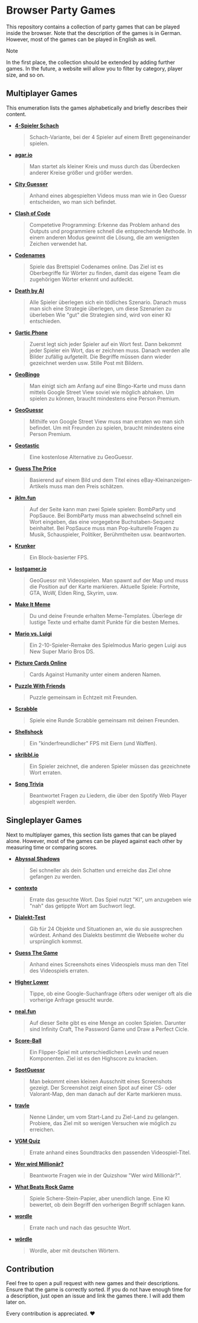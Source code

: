 # Browser Party Games

This repository contains a collection of party games that can be played inside the browser.
Note that the description of the games is in German.
However, most of the games can be played in English as well.

> [!NOTE]
> In the first place, the collection should be extended by adding further games.
> In the future, a website will allow you to filter by category, player size, and so on.

## Multiplayer Games

This enumeration lists the games alphabetically and briefly describes their content.

- **[4-Spieler Schach](https://www.chess.com/de/terms/4-spieler-schach)**
  > Schach-Variante, bei der 4 Spieler auf einem Brett gegeneinander spielen.
- **[agar.io](https://agar.io)**
  > Man startet als kleiner Kreis und muss durch das Überdecken anderer Kreise größer und größer werden.
- **[City Guesser](https://virtualvacation.us/guess)**
  > Anhand eines abgespielten Videos muss man wie in Geo Guessr entscheiden, wo man sich befindet.
- **[Clash of Code](https://www.codingame.com/multiplayer/clashofcode)**
  > Competetive Programming: Erkenne das Problem anhand des Outputs und programmiere schnell die entsprechende Methode.
  > In einem anderen Modus gewinnt die Lösung, die am wenigsten Zeichen verwendet hat.
- **[Codenames](https://codenames.game)**
  > Spiele das Brettspiel Codenames online.
  > Das Ziel ist es Oberbegriffe für Wörter zu finden, damit das eigene Team die zugehörigen Wörter erkennt und aufdeckt.
- **[Death by AI](https://deathbyai.gg)**
  > Alle Spieler überlegen sich ein tödliches Szenario.
  > Danach muss man sich eine Strategie überlegen, um diese Szenarien zu überleben
  > Wie "gut" die Strategien sind, wird von einer KI entschieden.
- **[Gartic Phone](https://garticphone.com)**
  > Zuerst legt sich jeder Spieler auf ein Wort fest.
  > Dann bekommt jeder Spieler ein Wort, das er zeichnen muss.
  > Danach werden alle Bilder zufällig aufgeteilt.
  > Die Begriffe müssen dann wieder gezeichnet werden usw.
  > Stille Post mit Bildern.
- **[GeoBingo](https://geobingo.io)**
  > Man einigt sich am Anfang auf eine Bingo-Karte und muss dann mittels Google Street View soviel wie möglich abhaken.
  > Um spielen zu können, braucht mindestens eine Person Premium.
- **[GeoGuessr](https://www.geoguessr.com)**
  > Mithilfe von Google Street View muss man erraten wo man sich befindet.
  > Um mit Freunden zu spielen, braucht mindestens eine Person Premium.
- **[Geotastic](https://geotastic.net)**
  > Eine kostenlose Alternative zu GeoGuessr.
- **[Guess The Price](https://guess-the-price.de)**
  > Basierend auf einem Bild und dem Titel eines eBay-Kleinanzeigen-Artikels muss man den Preis schätzen.
- **[jklm.fun](https://jklm.fun)**
  > Auf der Seite kann man zwei Spiele spielen: BombParty und PopSauce.
  > Bei BombParty muss man abwechselnd schnell ein Wort eingeben, das eine vorgegebne Buchstaben-Sequenz beinhaltet.
  > Bei PopSauce muss man Pop-kulturelle Fragen zu Musik, Schauspieler, Politiker, Berühmtheiten usw. beantworten.
- **[Krunker](https://krunker.io)**
  > Ein Block-basierter FPS.
- **[lostgamer.io](https://lostgamer.io)**
  > GeoGuessr mit Videospielen.
  > Man spawnt auf der Map und muss die Position auf der Karte markieren.
  > Aktuelle Spiele: Fortnite, GTA, WoW, Elden Ring, Skyrim, usw.
- **[Make It Meme](https://makeitmeme.com/)**
  > Du und deine Freunde erhalten Meme-Templates.
  > Überlege dir lustige Texte und erhalte damit Punkte für die besten Memes. 
- **[Mario vs. Luigi](https://ipodtouch0218.itch.io/nsmb-mariovsluigi)**
  > Ein 2-10-Spieler-Remake des Spielmodus Mario gegen Luigi aus New Super Mario Bros DS.
- **[Picture Cards Online](https://www.picturecards.online)**
  > Cards Against Humanity unter einem anderen Namen.
- **[Puzzle With Friends](https://preview.puzzlewithfriends.net)**
  > Puzzle gemeinsam in Echtzeit mit Freunden.
- **[Scrabble](https://playscrabble.com)**
  > Spiele eine Runde Scrabble gemeinsam mit deinen Freunden.
- **[Shellshock](https://shellshock.io/)**
  > Ein "kinderfreundlicher" FPS mit Eiern (und Waffen).
- **[skribbl.io](https://skribbl.io)**
  > Ein Spieler zeichnet, die anderen Spieler müssen das gezeichnete Wort erraten.
- **[Song Trivia](https://songtrivia2.io/de)**
  > Beantwortet Fragen zu Liedern, die über den Spotify Web Player abgespielt werden.

## Singleplayer Games

Next to multiplayer games, this section lists games that can be played alone.
However, most of the games can be played against each other by measuring time or comparing scores.

- **[Abyssal Shadows](https://byxtogo.itch.io/abyssalshadows)**
  > Sei schneller als dein Schatten und erreiche das Ziel ohne gefangen zu werden.
- **[contexto](https://contexto.me)**
  > Errate das gesuchte Wort.
  > Das Spiel nutzt "KI", um anzugeben wie "nah" das getippte Wort am Suchwort liegt.
- **[Dialekt-Test](https://www.tagesanzeiger.ch/dialekt-test-wir-wissen-woher-sie-stammen-jetzt-noch-genauer-205060715129)**
  > Gib für 24 Objekte und Situationen an, wie du sie aussprechen würdest.
  > Anhand des Dialekts bestimmt die Webseite woher du ursprünglich kommst.
- **[Guess The Game](https://guessthe.game)**
  > Anhand eines Screenshots eines Videospiels muss man den Titel des Videospiels erraten.
- **[Higher Lower](https://www.higherlowergame.com)**
  > Tippe, ob eine Google-Suchanfrage öfters oder weniger oft als die vorherige Anfrage gesucht wurde.
- **[neal.fun](https://neal.fun/)**
  > Auf dieser Seite gibt es eine Menge an coolen Spielen.
  > Darunter sind Infinity Craft, The Password Game und Draw a Perfect Cicle.
- **[Score-Ball](https://byxtogo.itch.io/scoreball)**
  > Ein Flipper-Spiel mit unterschiedlichen Leveln und neuen Komponenten.
  > Ziel ist es den Highscore zu knacken.
- **[SpotGuessr](https://www.spotguessr.com)**
  > Man bekommt einen kleinen Ausschnitt eines Screenshots gezeigt.
  > Der Screenshot zeigt einen Spot auf einer CS- oder Valorant-Map, den man danach auf der Karte markieren muss.
- **[travle](https://travle.earth)**
  > Nenne Länder, um vom Start-Land zu Ziel-Land zu gelangen.
  > Probiere, das Ziel mit so wenigen Versuchen wie möglich zu erreichen.
- **[VGM Quiz](https://www.vgm-quiz.com/play/)**
  > Errate anhand eines Soundtracks den passenden Videospiel-Titel.
- **[Wer wird Millionär?](https://spiele.rtl.de/spiele/rtl-spiele/wwm)**
  > Beantworte Fragen wie in der Quizshow "Wer wird Millionär?".
- **[What Beats Rock Game](https://www.whatbeatsrock.com)**
  > Spiele Schere-Stein-Papier, aber unendlich lange.
  > Eine KI bewertet, ob dein Begriff den vorherigen Begriff schlagen kann.
- **[wordle](https://www.nytimes.com/games/wordle/index.html)**
  > Errate nach und nach das gesuchte Wort.
- **[wördle](https://www.wördle.de)**
  > Wordle, aber mit deutschen Wörtern.

## Contribution
Feel free to open a pull request with new games and their descriptions.
Ensure that the game is correctly sorted.
If you do not have enough time for a description, just open an issue and link the games there.
I will add them later on.

Every contribution is appreciated. ❤️
